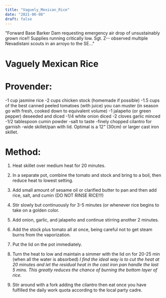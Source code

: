 ```yaml
---
title: "Vaguely_Mexican_Rice"
date: "2021-06-08"
draft: false
---
```

"Forward Base Barker Dam requesting emergency air drop of unsustainably grown rice!! Supplies running critically low. Sgt. Z-- observed multiple Nevadistani scouts in an arroyo to the SE..."

# Vaguely Mexican Rice

# Provender: 

-1 cup jasmine rice
-2 cups chicken stock (homemade if possible)
-1.5 cups of the best canned peeled tomatoes (with juice) you can muster (in season go with fresh, cooked down to equivalent volume)
-1 jalapeño (or green pepper) deseeded and diced
-1/4 white onion diced
-2 cloves garlic minced
-1/2 tablespoon cumin powder
-salt to taste
-finely chopped cilantro for garnish
-wide skillet/pan with lid. Optimal is a 12” (30cm) or larger cast iron skillet.

# Method:

1. Heat skillet over medium heat for 20 minutes.

2. In a separate pot, combine the tomato and stock and bring to a boil, then reduce heat to lowest setting.

3. Add small amount of sesame oil or clarified butter to pan and then add rice, salt, and cumin (DO NOT RINSE RICE!!!)

4. Stir slowly but continuously for 3-5 minutes (or whenever rice begins to take on a golden color.

5. Add onion, garlic, and jalapeño and continue stirring another 2 minutes.

6. Add the stock plus tomato all at once, being careful not to get steam burns from the vaporization.

7. Put the lid on the pot immediately.

8. Turn the heat to low and maintain a simmer with the lid on for 20-25 min (when all the water is absorbed) *I find the ideal way is to cut the heat at 20 minutes and let the residual heat in the cast iron pan handle the last 5 mins. This greatly reduces the chance of burning the bottom layer of rice.*

9. Stir around with a fork adding the cilantro then eat once you have fulfilled the daily work quota according to the local party cadre.
